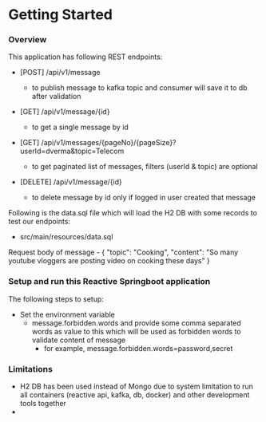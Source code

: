 # Getting Started

### Overview
This application has following REST endpoints:

* [POST] /api/v1/message 
	- to publish message to kafka topic and consumer will save it to db after validation
	
* [GET] /api/v1/message/{id} 
	- to get a single message by id
	
* [GET] /api/v1/messages/{pageNo}/{pageSize}?userId=dverma&topic=Telecom 
	- to get paginated list of messages, filters (userId & topic) are optional
	
* [DELETE] /api/v1/message/{id}
	- to delete message by id only if logged in user created that message

Following is the data.sql file which will load the H2 DB with some records to test our endpoints:
* src/main/resources/data.sql

Request body of message
	- 
	{
	    "topic": "Cooking",
	    "content": "So many youtube vloggers are posting video on cooking these days"
	}

### Setup and run this Reactive Springboot application
The following steps to setup:

* Set the environment variable 
	- message.forbidden.words and provide some comma separated words as value to this which will be used as forbidden words to validate content of message
		- for example, message.forbidden.words=password,secret

### Limitations

* H2 DB has been used instead of Mongo due to system limitation to run all containers (reactive api, kafka, db, docker) and other development tools together
* 